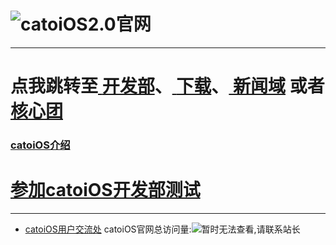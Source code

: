 # ![catoiOS2.0官网](https://pic.imgdb.cn/item/66701716d9c307b7e95e6be5.png)

---


# 点我跳转至[ **开发部**](https://vijos.org/d/catOS_dev/)、[ **下载**](/catOS/download.html)、[ **新闻域**](---) 或者[ **核心团**](https://vijos.org/d/catOS_star/)
### [ **catoiOS介绍**](https://www.cnblogs.com/mcr130102/p/18253118)
# [参加catoiOS开发部测试](/d/catOS_test/)

---
* [catoiOS用户交流处](https://group.cnblogs.com/catoiOS/)
catoiOS官网总访问量:![暂时无法查看,请联系站长](https://badges.toozhao.com/badges/01HTRH97ND3F246V3HVM8HCJ0X/blue.svg)
